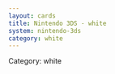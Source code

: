 ```yaml
---
layout: cards
title: Nintendo 3DS - white
system: nintendo-3ds
category: white
---
```

<div class="alert alert-secondary mb-4"><span class="i18n innerHTML-category">Category: </span><span class="i18n innerHTML-cat-white">white</span></div>
